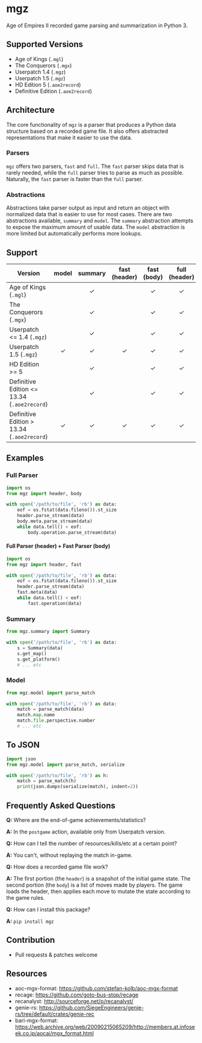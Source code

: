 # mgz

Age of Empires II recorded game parsing and summarization in Python 3.

## Supported Versions

- Age of Kings (`.mgl`)
- The Conquerors (`.mgx`)
- Userpatch 1.4 (`.mgz`)
- Userpatch 1.5 (`.mgz`)
- HD Edition 5 (`.aoe2record`)
- Definitive Edition (`.aoe2record`)

## Architecture

The core functionality of `mgz` is a parser that produces a Python data structure based on a recorded game file. It also offers abstracted representations that make it easier to use the data.

### Parsers

`mgz` offers two parsers, `fast` and `full`. The `fast` parser skips data that is rarely needed, while the `full` parser tries to parse as much as possible. Naturally, the `fast` parser is faster than the `full` parser.

### Abstractions

Abstractions take parser output as input and return an object with normalized data that is easier to use for most cases. There are two abstractions available, `summary` and `model`. The `summary` abstraction attempts to expose the maximum amount of usable data. The `model` abstraction is more limited but automatically performs more lookups.

## Support

| Version | model | summary | fast (header) | fast (body) | full (header) | full (body) | 
| --- | :-: | :-: | :-: | :-: | :-: | :-: |
| Age of Kings (`.mgl`) | | ✓ | | ✓ | ✓ | |
| The Conquerors (`.mgx`) | | ✓ | | ✓ | ✓ | |
| Userpatch <= 1.4 (`.mgz`) | | ✓ | | ✓ | ✓ | ✓ |
| Userpatch 1.5 (`.mgz`) | ✓ | ✓ | ✓ | ✓ | ✓ | ✓ |
| HD Edition >= 5 | | ✓ | | ✓ | ✓ | ✓ |
| Definitive Edition <= 13.34 (`.aoe2record`) | | ✓ | | ✓ | ✓ | ✓ |
| Definitive Edition > 13.34 (`.aoe2record`) | ✓ | ✓ | ✓ | ✓ | ✓ | ✓ |

## Examples

### Full Parser

```python
import os
from mgz import header, body

with open('/path/to/file', 'rb') as data:
    eof = os.fstat(data.fileno()).st_size
    header.parse_stream(data)
    body.meta.parse_stream(data)
    while data.tell() < eof:
        body.operation.parse_stream(data)
```

#### Full Parser (header) + Fast Parser (body)

```python
import os
from mgz import header, fast

with open('/path/to/file', 'rb') as data:
    eof = os.fstat(data.fileno()).st_size
    header.parse_stream(data)
    fast.meta(data)
    while data.tell() < eof:
        fast.operation(data)
```

### Summary

```python
from mgz.summary import Summary

with open('/path/to/file', 'rb') as data:
    s = Summary(data)
    s.get_map()
    s.get_platform()
    # ... etc
```

### Model

```python
from mgz.model import parse_match

with open('/path/to/file', 'rb') as data:
    match = parse_match(data)
    match.map.name
    match.file.perspective.number
    # ... etc
```

## To JSON

```python
import json
from mgz.model import parse_match, serialize

with open('/path/to/file', 'rb') as h:
    match = parse_match(h)
    print(json.dumps(serialize(match), indent=2))
```

## Frequently Asked Questions

**Q:** Where are the end-of-game achievements/statistics?

**A:** In the `postgame` action, available only from Userpatch version.

**Q:** How can I tell the number of resources/kills/etc at a certain point?

**A:** You can't, without replaying the match in-game.

**Q:** How does a recorded game file work?

**A:** The first portion (the `header`) is a snapshot of the initial game state. The second portion (the `body`) is a list of moves made by players. The game loads the header, then applies each move to mutate the state according to the game rules.

**Q:** How can I install this package?

**A:** `pip install mgz`

## Contribution
 - Pull requests & patches welcome

## Resources
 - aoc-mgx-format: https://github.com/stefan-kolb/aoc-mgx-format
 - recage: https://github.com/goto-bus-stop/recage
 - recanalyst: http://sourceforge.net/p/recanalyst/
 - genie-rs: https://github.com/SiegeEngineers/genie-rs/tree/default/crates/genie-rec
 - bari-mgx-format: https://web.archive.org/web/20090215065209/http://members.at.infoseek.co.jp/aocai/mgx_format.html
